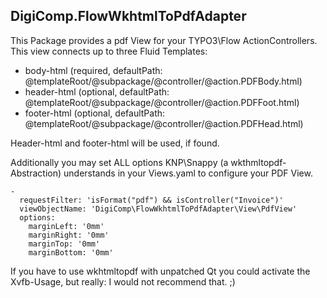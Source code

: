 DigiComp.FlowWkhtmlToPdfAdapter
-------------------------------

This Package provides a pdf View for your TYPO3\Flow ActionControllers. 
This view connects up to three Fluid Templates:

- body-html (required, defaultPath: @templateRoot/@subpackage/@controller/@action.PDFBody.html)
- header-html (optional, defaultPath: @templateRoot/@subpackage/@controller/@action.PDFFoot.html)
- footer-html (optional, defaultPath: @templateRoot/@subpackage/@controller/@action.PDFHead.html)
 
Header-html and footer-html will be used, if found.

Additionally you may set ALL options KNP\Snappy (a wkthmltopdf-Abstraction) understands in your Views.yaml 
to configure your PDF View.

	-
      requestFilter: 'isFormat("pdf") && isController("Invoice")'
      viewObjectName: 'DigiComp\FlowWkhtmlToPdfAdapter\View\PdfView'
      options:
        marginLeft: '0mm'
        marginRight: '0mm'
        marginTop: '0mm'
        marginBottom: '0mm'

If you have to use wkhtmltopdf with unpatched Qt you could activate the Xvfb-Usage, but really: I would not recommend
that. ;)